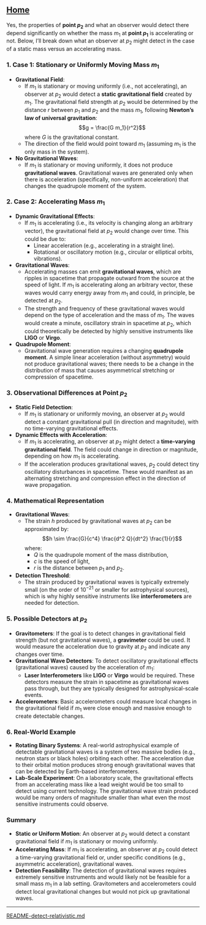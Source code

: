 [Home](https://t2m.io/VwvDcuw)
---

Yes, the properties of **point $p_2$** and what an observer would detect there depend significantly on whether the mass $m_1$ at **point $p_1$** is accelerating or not. Below, I’ll break down what an observer at $p_2$ might detect in the case of a static mass versus an accelerating mass.

### 1. **Case 1: Stationary or Uniformly Moving Mass $m_1$**
- **Gravitational Field**:
  - If $m_1$ is stationary or moving uniformly (i.e., not accelerating), an observer at $p_2$ would detect a **static gravitational field** created by $m_1$. The gravitational field strength at $p_2$ would be determined by the distance $r$ between $p_1$ and $p_2$ and the mass $m_1$, following **Newton’s law of universal gravitation**:
    $$g = \frac{G m_1}{r^2}$$
    where $G$ is the gravitational constant.
  - The direction of the field would point toward $m_1$ (assuming $m_1$ is the only mass in the system).
- **No Gravitational Waves**:
  - If $m_1$ is stationary or moving uniformly, it does not produce **gravitational waves**. Gravitational waves are generated only when there is acceleration (specifically, non-uniform acceleration) that changes the quadrupole moment of the system.

### 2. **Case 2: Accelerating Mass $m_1$**
- **Dynamic Gravitational Effects**:
  - If $m_1$ is accelerating (i.e., its velocity is changing along an arbitrary vector), the gravitational field at $p_2$ would change over time. This could be due to:
    - Linear acceleration (e.g., accelerating in a straight line).
    - Rotational or oscillatory motion (e.g., circular or elliptical orbits, vibrations).
- **Gravitational Waves**:
  - Accelerating masses can emit **gravitational waves**, which are ripples in spacetime that propagate outward from the source at the speed of light. If $m_1$ is accelerating along an arbitrary vector, these waves would carry energy away from $m_1$ and could, in principle, be detected at $p_2$.
  - The strength and frequency of these gravitational waves would depend on the type of acceleration and the mass of $m_1$. The waves would create a minute, oscillatory strain in spacetime at $p_2$, which could theoretically be detected by highly sensitive instruments like **LIGO** or **Virgo**.
- **Quadrupole Moment**:
  - Gravitational wave generation requires a changing **quadrupole moment**. A simple linear acceleration (without asymmetry) would not produce gravitational waves; there needs to be a change in the distribution of mass that causes asymmetrical stretching or compression of spacetime.

### 3. **Observational Differences at Point $p_2$**
- **Static Field Detection**:
  - If $m_1$ is stationary or uniformly moving, an observer at $p_2$ would detect a constant gravitational pull (in direction and magnitude), with no time-varying gravitational effects.
- **Dynamic Effects with Acceleration**:
  - If $m_1$ is accelerating, an observer at $p_2$ might detect a **time-varying gravitational field**. The field could change in direction or magnitude, depending on how $m_1$ is accelerating.
  - If the acceleration produces gravitational waves, $p_2$ could detect tiny oscillatory disturbances in spacetime. These would manifest as an alternating stretching and compression effect in the direction of wave propagation.

### 4. **Mathematical Representation**
- **Gravitational Waves**:
  - The strain $h$ produced by gravitational waves at $p_2$ can be approximated by:
    $$h \sim \frac{G}{c^4} \frac{d^2 Q}{dt^2} \frac{1}{r}$$
    where:
    - $Q$ is the quadrupole moment of the mass distribution,
    - $c$ is the speed of light,
    - $r$ is the distance between $p_1$ and $p_2$.
- **Detection Threshold**:
  - The strain produced by gravitational waves is typically extremely small (on the order of $10^{-21}$ or smaller for astrophysical sources), which is why highly sensitive instruments like **interferometers** are needed for detection.

### 5. **Possible Detectors at $p_2$**
- **Gravitometers**: If the goal is to detect changes in gravitational field strength (but not gravitational waves), a **gravimeter** could be used. It would measure the acceleration due to gravity at $p_2$ and indicate any changes over time.
- **Gravitational Wave Detectors**: To detect oscillatory gravitational effects (gravitational waves) caused by the acceleration of $m_1$:
  - **Laser Interferometers** like **LIGO** or **Virgo** would be required. These detectors measure the strain in spacetime as gravitational waves pass through, but they are typically designed for astrophysical-scale events.
- **Accelerometers**: Basic accelerometers could measure local changes in the gravitational field if $m_1$ were close enough and massive enough to create detectable changes.

### 6. **Real-World Example**
- **Rotating Binary Systems**: A real-world astrophysical example of detectable gravitational waves is a system of two massive bodies (e.g., neutron stars or black holes) orbiting each other. The acceleration due to their orbital motion produces strong enough gravitational waves that can be detected by Earth-based interferometers.
- **Lab-Scale Experiment**: On a laboratory scale, the gravitational effects from an accelerating mass like a lead weight would be too small to detect using current technology. The gravitational wave strain produced would be many orders of magnitude smaller than what even the most sensitive instruments could observe.

### Summary
- **Static or Uniform Motion**: An observer at $p_2$ would detect a constant gravitational field if $m_1$ is stationary or moving uniformly.
- **Accelerating Mass**: If $m_1$ is accelerating, an observer at $p_2$ could detect a time-varying gravitational field or, under specific conditions (e.g., asymmetric acceleration), gravitational waves.
- **Detection Feasibility**: The detection of gravitational waves requires extremely sensitive instruments and would likely not be feasible for a small mass $m_1$ in a lab setting. Gravitometers and accelerometers could detect local gravitational changes but would not pick up gravitational waves.


---

[README-detect-relativistic.md](https://t2m.io/uCF37Hc)
